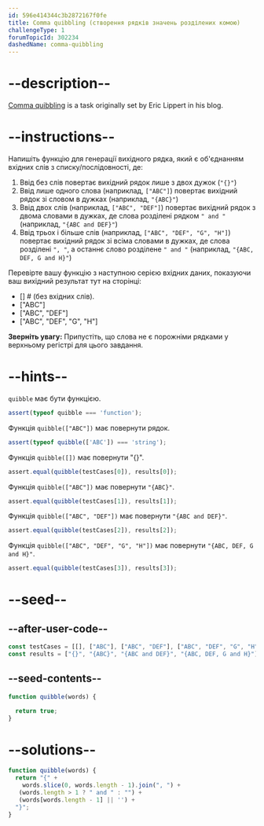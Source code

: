 ```yaml
---
id: 596e414344c3b2872167f0fe
title: Comma quibbling (створення рядків значень розділених комою)
challengeType: 1
forumTopicId: 302234
dashedName: comma-quibbling
---
```


# --description--

<a href="https://rosettacode.org/wiki/Comma_quibbling" target="_blank" rel="noopener noreferrer nofollow">Comma quibbling</a> is a task originally set by Eric Lippert in his blog.

# --instructions--

Напишіть функцію для генерації вихідного рядка, який є об'єднанням вхідних слів з списку/послідовності, де:

<ol>
  <li>Ввід без слів повертає вихідний рядок лише з двох дужок (<code>"{}"</code>)</li>
  <li>Ввід лише одного слова (наприклад, <code>["ABC"]</code>) повертає вихідний рядок зі словом в дужках (наприклад, <code>"{ABC}"</code>)</li>
  <li>Ввід двох слів (наприклад, <code>["ABC", "DEF"]</code>) повертає вихідний рядок з двома словами в дужках, де слова розділені рядком <code>" and "</code> (наприклад, <code>"{ABC and DEF}"</code>)</li>
  <li>Ввід трьох і більше слів (наприклад, <code>["ABC", "DEF", "G", "H"]</code>) повертає вихідний рядок зі всіма словами в дужках, де слова розділені <code>", "</code>, а останнє слово розділене <code>" and "</code> (наприклад, <code>"{ABC, DEF, G and H}"</code>)</li>
</ol>

Перевірте вашу функцію з наступною серією вхідних даних, показуючи ваш вихідний результат тут на сторінці:

<ul>
  <li>[] # (без вхідних слів).</li>
  <li>["ABC"]</li>
  <li>["ABC", "DEF"]</li>
  <li>["ABC", "DEF", "G", "H"]</li>
</ul>

**Зверніть увагу:** Припустіть, що слова не є порожніми рядками у верхньому регістрі для цього завдання.

# --hints--

`quibble` має бути функцією.

```js
assert(typeof quibble === 'function');
```

Функція `quibble(["ABC"])` має повернути рядок.

```js
assert(typeof quibble(['ABC']) === 'string');
```

Функція `quibble([])` має повернути "{}".

```js
assert.equal(quibble(testCases[0]), results[0]);
```

Функція `quibble(["ABC"])` має повернути `"{ABC}"`.

```js
assert.equal(quibble(testCases[1]), results[1]);
```

Функція `quibble(["ABC", "DEF"])` має повернути `"{ABC and DEF}"`.

```js
assert.equal(quibble(testCases[2]), results[2]);
```

Функція `quibble(["ABC", "DEF", "G", "H"])` має повернути `"{ABC, DEF, G and H}"`.

```js
assert.equal(quibble(testCases[3]), results[3]);
```

# --seed--

## --after-user-code--

```js
const testCases = [[], ["ABC"], ["ABC", "DEF"], ["ABC", "DEF", "G", "H"]];
const results = ["{}", "{ABC}", "{ABC and DEF}", "{ABC, DEF, G and H}"];
```

## --seed-contents--

```js
function quibble(words) {

  return true;
}
```

# --solutions--

```js
function quibble(words) {
  return "{" +
    words.slice(0, words.length - 1).join(", ") +
   (words.length > 1 ? " and " : "") +
   (words[words.length - 1] || '') +
  "}";
}
```
